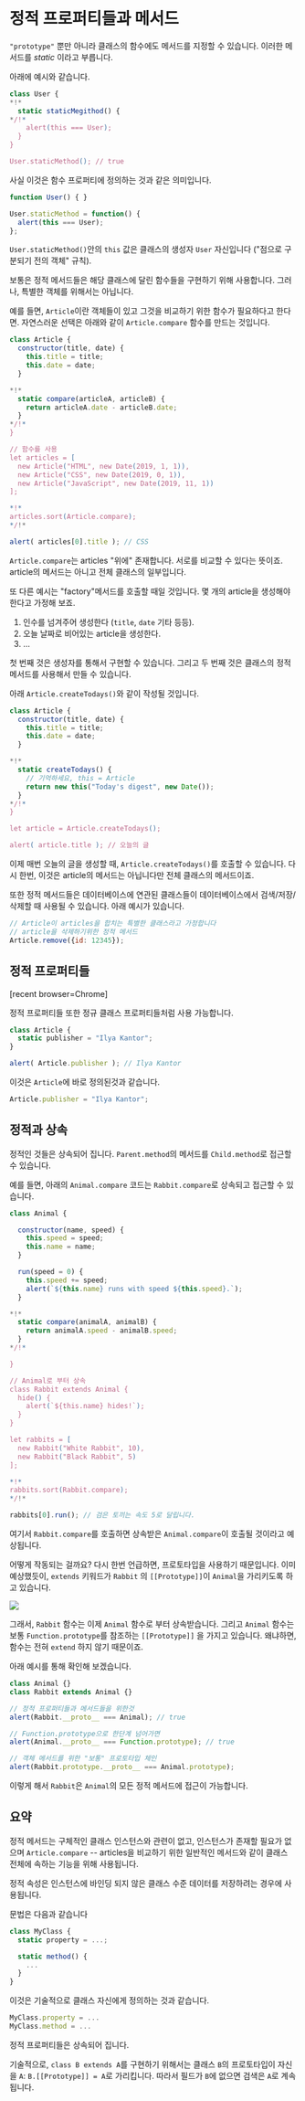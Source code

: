 
# 정적 프로퍼티들과 메서드

`"prototype"` 뿐만 아니라 클래스의 함수에도 메서드를 지정할 수 있습니다. 이러한 메서드를 *static* 이라고 부릅니다.

아래에 예시와 같습니다.

```js run
class User {
*!*
  static staticMegithod() {
*/!*
    alert(this === User);
  }
}

User.staticMethod(); // true
```

사실 이것은 함수 프로퍼티에 정의하는 것과 같은 의미입니다.

```js
function User() { }

User.staticMethod = function() {
  alert(this === User);
};
```

`User.staticMethod()`안의 `this` 값은 클래스의 생성자 `User` 자신입니다 ("점으로 구분되기 전의 객체" 규칙).

보통은 정적 메서드들은 해당 클래스에 달린 함수들을 구현하기 위해 사용합니다. 그러나, 특별한 객체를 위해서는 아닙니다.

예를 들면, `Article`이란 객체들이 있고 그것을 비교하기 위한 함수가 필요하다고 한다면. 자연스러운 선택은 아래와 같이 `Article.compare` 함수를 만드는 것입니다.

```js run
class Article {
  constructor(title, date) {
    this.title = title;
    this.date = date;
  }

*!*
  static compare(articleA, articleB) {
    return articleA.date - articleB.date;
  }
*/!*
}

// 함수를 사용
let articles = [
  new Article("HTML", new Date(2019, 1, 1)),
  new Article("CSS", new Date(2019, 0, 1)),
  new Article("JavaScript", new Date(2019, 11, 1))
];

*!*
articles.sort(Article.compare);
*/!*

alert( articles[0].title ); // CSS
```

`Article.compare`는 articles "위에" 존재합니다. 서로를 비교할 수 있다는 뜻이죠. article의 메서드는 아니고 전체 클래스의 일부입니다.

또 다른 예시는 "factory"메서드를 호출할 때일 것입니다. 몇 개의 article을 생성해야 한다고 가정해 보죠.

1. 인수를 넘겨주어 생성한다 (`title`, `date` 기타 등등).
2. 오늘 날짜로 비어있는 article을 생성한다.
3. ...

첫 번째 것은 생성자를 통해서 구현할 수 있습니다. 그리고 두 번째 것은 클래스의 정적 메서드를 사용해서 만들 수 있습니다.

아래 `Article.createTodays()`와 같이 작성될 것입니다.

```js run
class Article {
  constructor(title, date) {
    this.title = title;
    this.date = date;
  }

*!*
  static createTodays() {
    // 기억하세요, this = Article
    return new this("Today's digest", new Date());
  }
*/!*
}

let article = Article.createTodays();

alert( article.title ); // 오늘의 글
```

이제 매번 오늘의 글을 생성할 때, `Article.createTodays()`를 호출할 수 있습니다. 다시 한번, 이것은 article의 메서드는 아닙니다만 전체 클래스의 메서드이죠.

또한 정적 메서드들은 데이터베이스에 연관된 클래스들이 데이터베이스에서 검색/저장/삭제할 때 사용될 수 있습니다. 아래 예시가 있습니다.

```js
// Article이 articles을 합치는 특별한 클래스라고 가정합니다
// article을 삭제하기위한 정적 메서드
Article.remove({id: 12345});
```

## 정적 프로퍼티들

[recent browser=Chrome]

정적 프로퍼티들 또한 정규 클래스 프로퍼티들처럼 사용 가능합니다.

```js run
class Article {
  static publisher = "Ilya Kantor";
}

alert( Article.publisher ); // Ilya Kantor
```

이것은 `Article`에 바로 정의된것과 같습니다.

```js
Article.publisher = "Ilya Kantor";
```

## 정적과 상속

정적인 것들은 상속되어 집니다. `Parent.method`의 메서드를 `Child.method`로 접근할 수 있습니다.

예를 들면, 아래의 `Animal.compare` 코드는 `Rabbit.compare`로 상속되고 접근할 수 있습니다.

```js run
class Animal {

  constructor(name, speed) {
    this.speed = speed;
    this.name = name;
  }

  run(speed = 0) {
    this.speed += speed;
    alert(`${this.name} runs with speed ${this.speed}.`);
  }

*!*
  static compare(animalA, animalB) {
    return animalA.speed - animalB.speed;
  }
*/!*

}

// Animal로 부터 상속
class Rabbit extends Animal {
  hide() {
    alert(`${this.name} hides!`);
  }
}

let rabbits = [
  new Rabbit("White Rabbit", 10),
  new Rabbit("Black Rabbit", 5)
];

*!*
rabbits.sort(Rabbit.compare);
*/!*

rabbits[0].run(); // 검은 토끼는 속도 5로 달립니다.
```

여기서 `Rabbit.compare`를 호출하면 상속받은 `Animal.compare`이 호출될 것이라고 예상됩니다.

어떻게 작동되는 걸까요? 다시 한번 언급하면, 프로토타입을 사용하기 때문입니다. 이미 예상했듯이, `extends` 키워드가 `Rabbit` 의 `[[Prototype]]`이 `Animal`을 가리키도록 하고 있습니다.


![](animal-rabbit-static.png)

그래서, `Rabbit` 함수는 이제 `Animal` 함수로 부터 상속받습니다. 그리고 `Animal` 함수는 보통 `Function.prototype`를 참조하는 `[[Prototype]]` 을 가지고 있습니다. 왜냐하면, 함수는 전혀 `extend` 하지 않기 때문이죠.

아래 예시를 통해 확인해 보겠습니다.

```js run
class Animal {}
class Rabbit extends Animal {}

// 정적 프로퍼티들과 메서드들을 위한것
alert(Rabbit.__proto__ === Animal); // true

// Function.prototype으로 한단계 넘어가면
alert(Animal.__proto__ === Function.prototype); // true

// 객체 메서드를 위한 "보통" 프로토타입 체인
alert(Rabbit.prototype.__proto__ === Animal.prototype);
```

이렇게 해서 `Rabbit`은 `Animal`의 모든 정적 메서드에 접근이 가능합니다.

## 요약

정적 메서드는 구체적인 클래스 인스턴스와 관련이 없고, 인스턴스가 존재할 필요가 없으며 `Article.compare` -- articles을 비교하기 위한 일반적인 메서드와 같이 클래스 전체에 속하는 기능을 위해 사용됩니다.

정적 속성은 인스턴스에 바인딩 되지 않은 클래스 수준 데이터를 저장하려는 경우에 사용됩니다.

문법은 다음과 같습니다

```js
class MyClass {
  static property = ...;

  static method() {
    ...
  }
}
```

이것은 기술적으로 클래스 자신에게 정의하는 것과 같습니다. 

```js
MyClass.property = ...
MyClass.method = ...
```

정적 프로퍼티들은 상속되어 집니다.

기술적으로, `class B extends A`를 구현하기 위해서는 클래스 `B`의 프로토타입이 자신을 `A`: `B.[[Prototype]] = A`로 가리킵니다. 따라서 필드가 `B`에 없으면 검색은 `A`로 계속됩니다.
